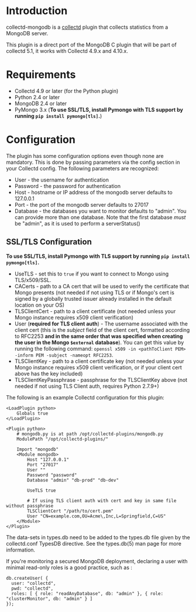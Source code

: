 # Introduction

collectd-mongodb is a [collectd](http://www.collectd.org/) plugin that collects statistics from a MongoDB server.

This plugin is a direct port of the MongoDB C plugin that will be part of collectd 5.1, it works with Collectd 4.9.x and 4.10.x.

# Requirements

* Collectd 4.9 or later (for the Python plugin)
* Python 2.4 or later
* MongoDB 2.4 or later
* PyMongo 3.x (**To use SSL/TLS, install Pymongo with TLS support by running `pip install pymongo[tls]`.**)
# Configuration

The plugin has some configuration options even though none are mandatory. This is done by passing parameters via the <Module> config section in your Collectd config. The following parameters are recognized:

* User - the username for authentication
* Password - the password for authentication
* Host - hostname or IP address of the mongodb server defaults to 127.0.0.1
* Port - the port of the mongodb server defaults to 27017
* Database - the databases you want to monitor defaults to "admin". You can provide more than one database. Note that the first database _must_ be "admin", as it is used to perform a serverStatus()

## SSL/TLS Configuration
**To use SSL/TLS, install Pymongo with TLS support by running `pip install pymongo[tls]`.**

* UseTLS - set this to `true` if you want to connect to Mongo using TLS/x509/SSL.
* CACerts - path to a CA cert that will be used to verify the certificate that
    Mongo presents (not needed if not using TLS or if Mongo's cert is signed by
    a globally trusted issuer already installed in the default location on your
    OS)
* TLSClientCert - path to a client certificate (not needed unless your Mongo
    instance requires x509 client verification)
* User (**required for TLS client auth**) - The username associated with the client cert
    (this is the *subject* field of the client cert, formatted according to
    RFC2253 **and in the same order that was specified when creating the user
    in the Mongo `$external` database**).  You can get this value by running
    the following command: `openssl x509 -in <pathToClient PEM> -inform PEM
    -subject -nameopt RFC2253`.
* TLSClientKey - path to a client certificate key (not needed unless your Mongo
    instance requires x509 client verification, or if your client cert above
    has the key included)
* TLSClientKeyPassphrase - passphrase for the TLSClientKey above (not needed if
    not using TLS Client auth, requires Python 2.7.9+)




The following is an example Collectd configuration for this plugin:

    <LoadPlugin python>
        Globals true
    </LoadPlugin>

    <Plugin python>
        # mongodb.py is at path /opt/collectd-plugins/mongodb.py
        ModulePath "/opt/collectd-plugins/"

        Import "mongodb"
        <Module mongodb>
            Host "127.0.0.1"
            Port "27017"
            User ""
            Password "password"
            Database "admin" "db-prod" "db-dev"

            UseTLS true

            # If using TLS client auth with cert and key in same file without passphrase
            TLSClientCert "/path/to/cert.pem"
            User "CN=example.com,OU=Acme\,Inc,L=Springfield,C=US"
        </Module>
    </Plugin>

The data-sets in types.db need to be added to the types.db file given by the collectd.conf TypesDB directive. See the types.db(5) man page for more information.

If you're monitoring a secured MongoDB deployment, declaring a user with minimal read-only roles is a good practice, such as : 


    db.createUser( {
      user: "collectd",
      pwd: "collectd",
      roles: [ { role: "readAnyDatabase", db: "admin" }, { role: "clusterMonitor", db: "admin" } ]
    });
 
